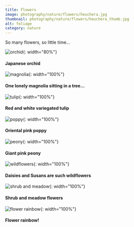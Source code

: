 ```yaml
---
title: Flowers
image: photography/nature/flowers/heuchera.jpg
thumbnail: photography/nature/flowers/heuchera_thumb.jpg
alt: foliage
category: nature
---
```


So many flowers, so little time...

![orchid](./assets/img/photography/nature/flowers/orchid.jpg){: width="80%"}

#### Japanese orchid

![magnolia](./assets/img/photography/nature/flowers/magnolia.jpg){: width="100%"}

#### One lonely magnolia sitting in a tree...

![tulip](./assets/img/photography/nature/flowers/tulip.jpg){: width="100%"}

#### Red and white variegated tulip

![poppy](./assets/img/photography/nature/flowers/poppy.jpg){: width="100%"}

#### Oriental pink poppy

![peony](./assets/img/photography/nature/flowers/peony.jpg){: width="100%"}

#### Giant pink peony

![wildflowers](./assets/img/photography/nature/flowers/wildflowers.jpg){: width="100%"}

#### Daisies and Susans are such wildflowers

![shrub and meadow](./assets/img/photography/nature/flowers/shrub_meadow.jpg){: width="100%"}

#### Shrub and meadow flowers

![flower rainbow](./assets/img/photography/nature/flowers/flower_rainbow.jpg){: width="100%"}

#### Flower rainbow!
